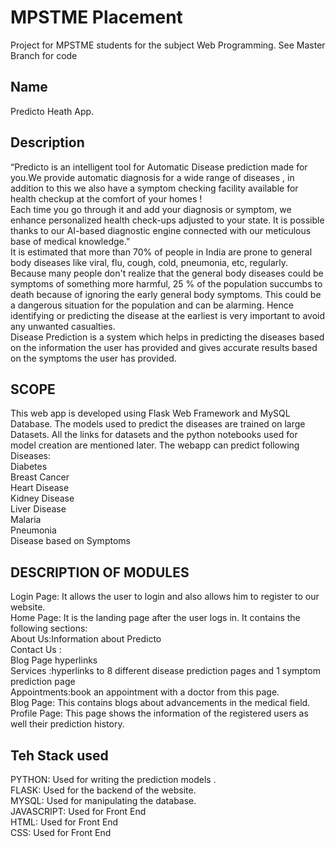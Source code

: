 # MPSTME Placement
Project for MPSTME students for the subject Web Programming. See Master Branch for code

## Name<br>
Predicto Heath App.

## Description<br>
“Predicto is an intelligent tool for Automatic Disease prediction made for you.We provide automatic diagnosis for a wide range of diseases , in addition to this we also have a symptom checking facility available for health checkup at the comfort of your homes !<br>
Each time you go through it and add your diagnosis or symptom, we enhance personalized health check-ups adjusted to your state. It is possible thanks to our AI-based diagnostic engine connected with our meticulous base of medical knowledge.”<br>
It is estimated that more than 70% of people in India are prone to general body diseases like viral, flu, cough, cold, pneumonia,  etc, regularly. Because many people don't realize that the general body diseases could be symptoms of something more harmful, 25 % of the population succumbs to death because of ignoring the early general body symptoms. This could be a dangerous situation for the population and can be alarming. Hence identifying or predicting the disease at the earliest is very important to avoid any unwanted casualties.<br>
Disease Prediction is a system which helps in predicting the diseases based on the information the user has provided and gives accurate results based on the symptoms the user has provided.<br>

## SCOPE<br>
This web app is developed using Flask Web Framework and MySQL Database. The models used to predict the diseases are trained on large Datasets. All the links for datasets and the python notebooks used for model creation are mentioned later. The webapp can predict following Diseases:<br>
Diabetes <br>
Breast Cancer<br>
Heart Disease<br>
Kidney Disease<br>
Liver Disease<br>
Malaria<br>
Pneumonia<br>
Disease based on Symptoms <br>

## DESCRIPTION OF MODULES
Login Page: It allows the user to login and also allows him to register to our website.<br>
Home Page: It is the landing page after the user logs in. It contains the following sections:<br>
About Us:Information about Predicto<br>
Contact Us :<br>
Blog Page hyperlinks<br>
Services :hyperlinks to 8 different disease prediction pages and 1 symptom prediction page<br> 
Appointments:book an appointment with a doctor from this page.  <br>
Blog Page: This contains blogs about advancements in the medical field.<br>
Profile Page: This page shows the information of the registered users as well their prediction history.<br>
 


## Teh Stack used<br>
PYTHON: Used for writing the prediction models .<br>
FLASK: Used for the backend of the website.<br>
MYSQL: Used for manipulating the database.<br>
JAVASCRIPT: Used for Front End<br>
HTML: Used for Front End<br>
CSS: Used for Front End<br>

